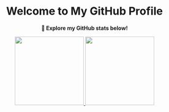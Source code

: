 <div align="center">

# Welcome to My GitHub Profile

**🚀 Explore my GitHub stats below!**

<a href="https://github.com/razivex">
  <img height="180em" src="https://github-readme-stats.vercel.app/api?username=razivex&show_icons=true&theme=radical"/>
  <img height="180em" src="https://github-readme-stats.vercel.app/api/top-langs/?username=razivex&layout=compact&theme=radical"/>
</a>

</div>
